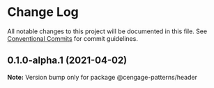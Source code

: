 # Change Log

All notable changes to this project will be documented in this file.
See [Conventional Commits](https://conventionalcommits.org) for commit guidelines.

## 0.1.0-alpha.1 (2021-04-02)

**Note:** Version bump only for package @cengage-patterns/header
